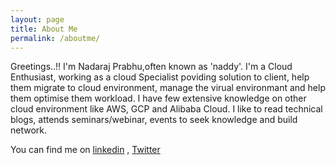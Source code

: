```yaml
---
layout: page
title: About Me
permalink: /aboutme/
---
```


Greetings..!! I'm Nadaraj Prabhu,often known as 'naddy'. I'm a Cloud Enthusiast, working as a cloud Specialist
poviding solution to client, help them migrate to cloud environment, manage the virual environmant and 
help them optimise them workload. I have few extensive knowledge on other cloud environment like AWS, GCP and Alibaba Cloud. I like to read technical blogs, attends seminars/webinar, events to seek knowledge and build network.

You can find me on [linkedin](www.linkedin.com/in/nadaraj-prabhu-531033123) , [Twitter](https://twitter.com/nadaraj15)
